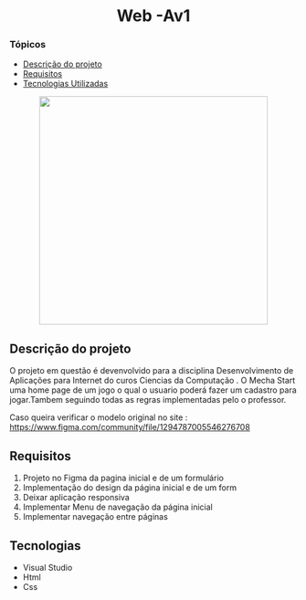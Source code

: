 <h1 align="center"> Web -Av1 </h1>

### Tópicos 

- [Descrição do projeto](#descrição-do-projeto)
- [Requisitos](#requisitos)
- [Tecnologias Utilizadas](#Tecnologias)


<div align="center"> 
<img src="https://github.com/FabioJro/web-av1/assets/114963708/0175cdd1-5b24-424d-9272-27435df67a63" width="400px" />
</div>


## Descrição do projeto 
<p aling= "justify"> 
O projeto em questão é devenvolvido para a disciplina Desenvolvimento de Aplicações para Internet do curos Ciencias da Computação . O Mecha Start uma home page de um jogo o qual o usuario poderá fazer um cadastro para jogar.Tambem seguindo todas as regras implementadas pelo o professor.

Caso queira verificar o modelo original no site : https://www.figma.com/community/file/1294787005546276708
</p>

## Requisitos

1. Projeto no Figma da pagina inicial e de um formulário
2. Implementação do design da página inicial e de um form
3. Deixar aplicação responsiva
4. Implementar Menu de navegação da página inicial
5. Implementar navegação entre páginas


## Tecnologias

- Visual Studio
- Html
- Css

